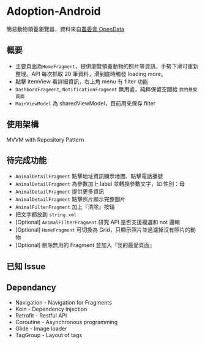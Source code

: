# Adoption-Android
簡易動物領養瀏覽器，資料來自[農委會 OpenData](https://data.coa.gov.tw/Query/ServiceTransDetail.aspx?id=QcbUEzN6E6DL)

## 概要
- 主要頁面為`HomeFragment`，提供瀏覽領養動物的照片等資訊，手勢下滑可重新整理。API 每次抓取 20 筆資料，滑到底時觸發 loading more。
- 點擊 itemView 看詳細資訊，右上角 menu 有 filter 功能
- `DashbordFragment`, `NotificationFragment` 無用處，純粹保留空間給 `我的最愛頁面`
- `MainViewModel` 為 sharedViewModel，目前用來保存 filter

## 使用架構
MVVM with Repository Pattern

## 待完成功能
- `AnimalDetailFragment` 點擊地址資訊顯示地圖、點擊電話播號
- `AnimalDetailFragment` 為參數加上 label 並轉換參數文字，如 性別：母
- `AnimalDetailFragment` 提供更多資訊
- `AnimalDetailFragment` 點擊照片顯示完整圖片
- `AnimalFilterFragment` 加上『清除』按鈕
- 把文字都放到 `string.xml`
- [Optional] `AnimalFilterFragment` 研究 API 是否支援複選和 not 邏輯
- [Optional] `HomeFragment` 可切換為 Grid，只顯示照片並過濾掉沒有照片的動物
- [Optional] 刪除無用的 Fragment 並加入『我的最愛頁面』

## 已知 Issue

## Dependancy
- Navigation - Navigation for Fragments
- Koin - Dependency injection
- Retrofit - Restful API
- Coroutine - Asynchronous programming
- Glide - Image loader
- TagGroup - Layout of tags
